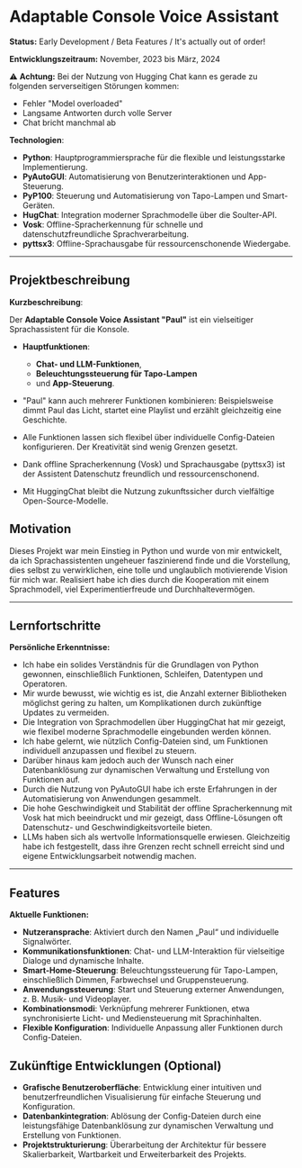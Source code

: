 # Adaptable Console Voice Assistant

**Status:** 
Early Development / Beta Features / It's actually out of order!

**Entwicklungszeitraum:** 
		November, 2023 bis März, 2024
  
⚠️ **Achtung:** Bei der Nutzung von Hugging Chat kann es gerade zu folgenden serverseitigen Störungen kommen:
- Fehler "Model overloaded"
- Langsame Antworten durch volle Server
- Chat bricht manchmal ab
  
**Technologien**:
- **Python**: Hauptprogrammiersprache für die flexible und leistungsstarke Implementierung.
- **PyAutoGUI**: Automatisierung von Benutzerinteraktionen und App-Steuerung.
- **PyP100**: Steuerung und Automatisierung von Tapo-Lampen und Smart-Geräten.
- **HugChat**: Integration moderner Sprachmodelle über die Soulter-API.
- **Vosk**: Offline-Spracherkennung für schnelle und datenschutzfreundliche Sprachverarbeitung.
- **pyttsx3**: Offline-Sprachausgabe für ressourcenschonende Wiedergabe.

---

## Projektbeschreibung

**Kurzbeschreibung**:

Der **Adaptable Console Voice Assistant "Paul"** ist ein vielseitiger Sprachassistent für die Konsole.
- **Hauptfunktionen**: 
  - **Chat- und LLM-Funktionen**,
  - **Beleuchtungssteuerung für Tapo-Lampen** 
  - und **App-Steuerung**. 

- "Paul" kann auch mehrerer Funktionen kombinieren: Beispielsweise dimmt Paul das Licht, startet eine Playlist und erzählt gleichzeitig eine Geschichte.
- Alle Funktionen lassen sich flexibel über individuelle Config-Dateien konfigurieren. Der Kreativität sind wenig Grenzen gesetzt.

- Dank offline Spracherkennung (Vosk) und Sprachausgabe (pyttsx3) ist der Assistent Datenschutz freundlich und ressourcenschonend. 

- Mit HuggingChat bleibt die Nutzung zukunftssicher durch vielfältige Open-Source-Modelle.

## Motivation
Dieses Projekt war mein Einstieg in Python und wurde von mir entwickelt, da ich Sprachassistenten ungeheuer faszinierend finde und die Vorstellung, dies selbst zu verwirklichen, eine tolle und unglaublich motivierende Vision für mich war. Realisiert habe ich dies durch die Kooperation mit einem Sprachmodell, viel Experimentierfreude und Durchhaltevermögen.

---
## Lernfortschritte 

**Persönliche Erkenntnisse:**
- Ich habe ein solides Verständnis für die Grundlagen von Python gewonnen, einschließlich Funktionen, Schleifen, Datentypen und Operatoren.
- Mir wurde bewusst, wie wichtig es ist, die Anzahl externer Bibliotheken möglichst gering zu halten, um Komplikationen durch zukünftige Updates zu vermeiden.
- Die Integration von Sprachmodellen über HuggingChat hat mir gezeigt, wie flexibel moderne Sprachmodelle eingebunden werden können.
- Ich habe gelernt, wie nützlich Config-Dateien sind, um Funktionen individuell anzupassen und flexibel zu steuern.
- Darüber hinaus kam jedoch auch der Wunsch nach einer Datenbanklösung zur dynamischen Verwaltung und Erstellung von Funktionen auf.
- Durch die Nutzung von PyAutoGUI habe ich erste Erfahrungen in der Automatisierung von Anwendungen gesammelt.
- Die hohe Geschwindigkeit und Stabilität der offline Spracherkennung mit Vosk hat mich beeindruckt und mir gezeigt, dass Offline-Lösungen oft Datenschutz- und Geschwindigkeitsvorteile bieten.
- LLMs haben sich als wertvolle Informationsquelle erwiesen. Gleichzeitig habe ich festgestellt, dass ihre Grenzen recht schnell erreicht sind und eigene Entwicklungsarbeit notwendig machen.


---
## Features
**Aktuelle Funktionen:**
- **Nutzeransprache**: Aktiviert durch den Namen „Paul“ und individuelle Signalwörter.
- **Kommunikationsfunktionen**: Chat- und LLM-Interaktion für vielseitige Dialoge und dynamische Inhalte.
- **Smart-Home-Steuerung**: Beleuchtungssteuerung für Tapo-Lampen, einschließlich Dimmen, Farbwechsel und Gruppensteuerung.
- **Anwendungssteuerung**: Start und Steuerung externer Anwendungen, z. B. Musik- und Videoplayer.
- **Kombinationsmodi**: Verknüpfung mehrerer Funktionen, etwa synchronisierte Licht- und Mediensteuerung mit Sprachinhalten.
- **Flexible Konfiguration**: Individuelle Anpassung aller Funktionen durch Config-Dateien.


## Zukünftige Entwicklungen (Optional)
- **Grafische Benutzeroberfläche**: Entwicklung einer intuitiven und benutzerfreundlichen Visualisierung für einfache Steuerung und Konfiguration.
- **Datenbankintegration**: Ablösung der Config-Dateien durch eine leistungsfähige Datenbanklösung zur dynamischen Verwaltung und Erstellung von Funktionen.
- **Projektstrukturierung**: Überarbeitung der Architektur für bessere Skalierbarkeit, Wartbarkeit und Erweiterbarkeit des Projekts.

